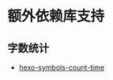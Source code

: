 # 额外依赖库支持

## 字数统计

- [hexo-symbols-count-time](https://github.com/theme-next/hexo-symbols-count-time)
